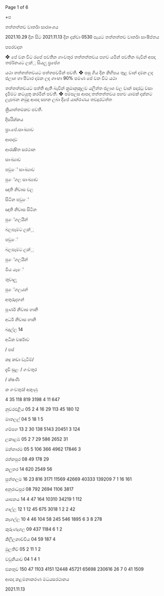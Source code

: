 Page 1 of 6

+ප

තත්තත්තව වාර්තා සාරාාංශය

2021.10.29 දින සිට 2021.11.13 දින දක්වා 0530 පැයට තත්තත්තව වාර්තා සාංෂිප්තය

පපරවදන

❖ පේ වන විට රපේ පවතින ගාංවතුර තත්තත්තවය පහව යමින් පවතින බැවින් අපදා තර්ජනයට ලක්ූ සියලු ප්‍රපේශ

යථා තත්තත්තවයට පත්තපවමින් පවතී. ❖ පසු ගිය දින කිහිපය තුළ වාන් දමන ලද ජලාශ හා පිටාර දමන ලද ගාංඟා 90% පමණ පේ වන විට යථා

තත්තත්තවයට පත්තී ඇති බැවින් ක්‍රමානුකූලව යලිත්ත ජලාශ වල වාන් පදාරටු වසා දැමීමට කටයුතු කරමින් පවතී. ❖ පමපලස ආපදා තත්තත්තවය පහව යාමක් දක්නට ලැපබන නමුදු ආපදා සහන ලබා දීපේ යාන්රණය තවදුරටත්ත

ක්‍රියාත්තමකව පවතී.

දිසරික්කය

ප්‍රා.පේ.සාංඛ්‍යාව

ආපදාව

ආරක්‍ෂිත සරථාන

සාංඛ්‍යාව

පවුේ සාංඛ්‍යාව

පුේගල සාංඛ්‍යාව

ඥාති නිවාස වල

සිටින පවුේ

ඥාති නිවාස සිටින

පුේගලයින්

බලපෑමට ලක්ූ

පවුේ

බලපෑමට ලක්ූ

පුේගලයින්

මිය යෑේ

තුවාලූ

පුේගලයන්

අතුරුදහන්

පූර්ණ නිවාස හානි

අර්ධ නිවාස හානි

බදුල්ල 14

අධික වර්ෂාව

/ පස්

කදු කඩා වැටීම්/

දැඩි සුළං / ගංවතුර

/ ක්ෂණි

ක ගංවතුර/ අකුණු

4 35 118 819 3198 4 11 647

නුවරඑළිය 05 2 4 16 29 113 45 180 12

මාතලල් 04 5 18 1 5

ගම්පහ 13 2 30 138 5143 20451 3 124

ලකාළඹ 05 2 7 29 586 2652 31

මන්නාරම 05 5 106 366 4962 17846 3

රත්නපුර 08 49 178 29

කලුතර 14 620 2549 56

පුත්තලම 16 23 816 3171 11569 42669 40333 139209 7 1 16 161

අනුරාධපුර 08 792 2694 1106 3817

යාපනය 14 4 47 164 10310 34219 1 112

ගාල්ල 12 1 12 45 675 3018 1 2 2 42

කෑගල්ල 10 4 46 104 58 245 546 1895 6 3 8 278

කුරුණෑගල 09 437 1184 6 1 2

කිලිලනාච්චිය 04 59 187 4

මුලතිව් 05 2 11 1 2

වවුනියාව 04 1 4 1

එකතුව 150 47 1103 4151 12448 45721 65698 230616 26 7 0 41 1509

ආපදා කළමනාකරණ මධයසරථානය

2021.11.13